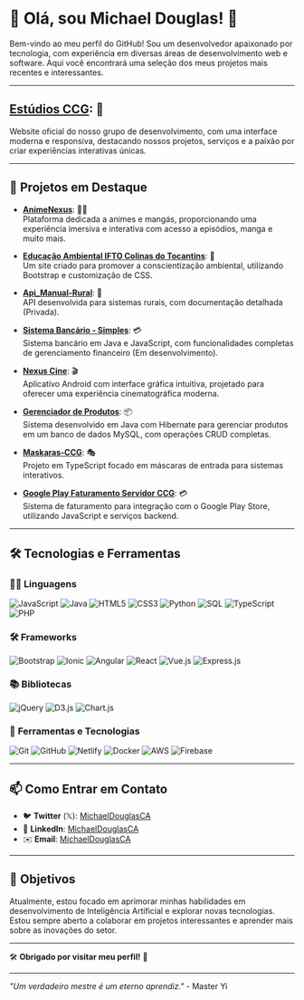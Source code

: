 # 👑 Olá, sou Michael Douglas! 👋

Bem-vindo ao meu perfil do GitHub! Sou um desenvolvedor apaixonado por tecnologia, com experiência em diversas áreas de desenvolvimento web e software. Aqui você encontrará uma seleção dos meus projetos mais recentes e interessantes.

---

## **[Estúdios CCG](https://ccg-studios-company.netlify.app/)**: 🏢  
Website oficial do nosso grupo de desenvolvimento, com uma interface moderna e responsiva, destacando nossos projetos, serviços e a paixão por criar experiências interativas únicas.

---

## 🚀 **Projetos em Destaque**

- **[AnimeNexus](https://anime-mangas-nexus.netlify.app/)**: 🏴‍☠️  
  Plataforma dedicada a animes e mangás, proporcionando uma experiência imersiva e interativa com acesso a episódios, manga e muito mais.

- **[Educação Ambiental IFTO Colinas do Tocantins](https://michaeldouglasca.github.io/Educacao-Ambiental-IFTO-Colinas-do-Tocantins/)**: 🌿  
  Um site criado para promover a conscientização ambiental, utilizando Bootstrap e customização de CSS.

- **[Api_Manual-Rural](#)**: 🌾  
  API desenvolvida para sistemas rurais, com documentação detalhada (Privada).

- **[Sistema Bancário - Simples](https://github.com/MichaelDouglasCA/Sistema-Bancario)**: 💳  
  Sistema bancário em Java e JavaScript, com funcionalidades completas de gerenciamento financeiro (Em desenvolvimento).

- **[Nexus Cine](https://play.google.com/store/apps/details?id=ccgstudios.nexuscine.app)**: 🎬  
  Aplicativo Android com interface gráfica intuitiva, projetado para oferecer uma experiência cinematográfica moderna.

- **[Gerenciador de Produtos](https://github.com/MichaelDouglasCA/Gerenciador_de_Produtos)**: 📦  
  Sistema desenvolvido em Java com Hibernate para gerenciar produtos em um banco de dados MySQL, com operações CRUD completas.

- **[Maskaras-CCG](https://github.com/MichaelDouglasCA/maskaras-ccg)**: 🎭  
  Projeto em TypeScript focado em máscaras de entrada para sistemas interativos.

- **[Google Play Faturamento Servidor CCG](https://github.com/MichaelDouglasCA/google-play-faturamento-servidor-ccg)**: 💳  
  Sistema de faturamento para integração com o Google Play Store, utilizando JavaScript e serviços backend.

---

## 🛠 Tecnologias e Ferramentas

### 🧑‍💻 **Linguagens**
![JavaScript](https://img.shields.io/badge/-JavaScript-F7DF1C?logo=javascript&logoColor=black)
![Java](https://img.shields.io/badge/-Java-007396?logo=java&logoColor=white)
![HTML5](https://img.shields.io/badge/-HTML5-E34F26?logo=html5&logoColor=white)
![CSS3](https://img.shields.io/badge/-CSS3-1572B6?logo=css3&logoColor=white)
![Python](https://img.shields.io/badge/-Python-3776AB?logo=python&logoColor=white)
![SQL](https://img.shields.io/badge/-SQL-003B57?logo=postgresql&logoColor=white)
![TypeScript](https://img.shields.io/badge/-TypeScript-007ACC?logo=typescript&logoColor=white)
![PHP](https://img.shields.io/badge/-PHP-777BB4?logo=php&logoColor=white)

### 🛠 **Frameworks**
![Bootstrap](https://img.shields.io/badge/-Bootstrap-563D7C?logo=bootstrap&logoColor=white)
![Ionic](https://img.shields.io/badge/-Ionic-3880FF?logo=ionic&logoColor=white)
![Angular](https://img.shields.io/badge/-Angular-DD0031?logo=angular&logoColor=white)
![React](https://img.shields.io/badge/-React-61DAFB?logo=react&logoColor=black)
![Vue.js](https://img.shields.io/badge/-Vue.js-4FC08D?logo=vue.js&logoColor=white)
![Express.js](https://img.shields.io/badge/-Express.js-000000?logo=express&logoColor=white)

### 📚 **Bibliotecas**
![jQuery](https://img.shields.io/badge/-jQuery-0769AD?logo=jquery&logoColor=white)
![D3.js](https://img.shields.io/badge/-D3.js-F9A03C?logo=d3.js&logoColor=black)
![Chart.js](https://img.shields.io/badge/-Chart.js-F53838?logo=chart.js&logoColor=white)

### 🧰 **Ferramentas e Tecnologias**
![Git](https://img.shields.io/badge/-Git-F05032?logo=git&logoColor=white)
![GitHub](https://img.shields.io/badge/-GitHub-181717?logo=github&logoColor=white)
![Netlify](https://img.shields.io/badge/-Netlify-00C7B7?logo=netlify&logoColor=white)
![Docker](https://img.shields.io/badge/-Docker-2496ED?logo=docker&logoColor=white)
![AWS](https://img.shields.io/badge/-AWS-232F3E?logo=amazonaws&logoColor=white)
![Firebase](https://img.shields.io/badge/-Firebase-F7DF1C?logo=firebase&logoColor=black)

---

## 📫 Como Entrar em Contato

- 🐦 **Twitter** (𝕏): [MichaelDouglasCA](https://x.com/MichaelCCG96710)
- 💼 **LinkedIn**: [MichaelDouglasCA](https://www.linkedin.com/in/michaeldouglasca/)
- ✉️ **Email**: [MichaelDouglasCA](mailto:michaeldouglascruzalves@gmail.com)

---

## 🎯 Objetivos

Atualmente, estou focado em aprimorar minhas habilidades em desenvolvimento de Inteligência Artificial e explorar novas tecnologias. Estou sempre aberto a colaborar em projetos interessantes e aprender mais sobre as inovações do setor.

---

🛠️ **Obrigado por visitar meu perfil!** 🚀

---

*"Um verdadeiro mestre é um eterno aprendiz."* - Master Yi
